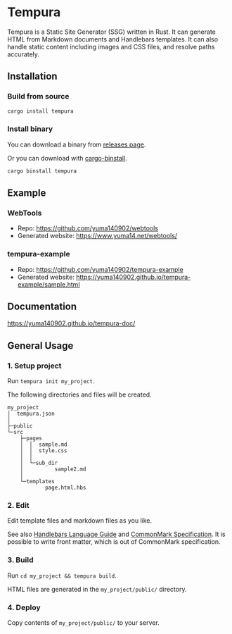 # Tempura

Tempura is a Static Site Generator (SSG) written in Rust. It can generate HTML from Markdown documents and Handlebars templates. It can also handle static content including images and CSS files, and resolve paths accurately.

## Installation

### Build from source

```sh
cargo install tempura
```

### Install binary

You can download a binary from [releases page](https://github.com/yuma140902/tempura/releases).

Or you can download with [cargo-binstall](https://github.com/cargo-bins/cargo-binstall).

```sh
cargo binstall tempura
```

## Example

### WebTools

- Repo: <https://github.com/yuma140902/webtools>
- Generated website: <https://www.yuma14.net/webtools/>

### tempura-example

- Repo: <https://github.com/yuma140902/tempura-example>
- Generated website: <https://yuma140902.github.io/tempura-example/sample.html>

## Documentation

https://yuma140902.github.io/tempura-doc/

## General Usage

### 1. Setup project

Run `tempura init my_project`.

The following directories and files will be created.

```text
my_project
│  tempura.json
│
├─public
└─src
    ├─pages
    │  │  sample.md
    │  │  style.css
    │  │
    │  └─sub_dir
    │          sample2.md
    │
    └─templates
            page.html.hbs
```

### 2. Edit

Edit template files and markdown files as you like.

See also [Handlebars Language Guide](https://handlebarsjs.com/guide/) and [CommonMark Specification](https://spec.commonmark.org/current/). It is possible to write front matter, which is out of CommonMark specification.

### 3. Build

Run `cd my_project && tempura build`.

HTML files are generated in the `my_project/public/` directory.

### 4. Deploy

Copy contents of `my_project/public/` to your server.
